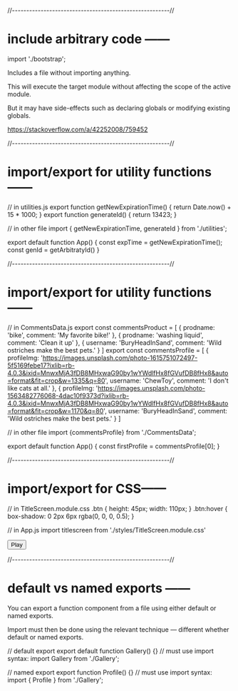 

//-------------------------------------------------------//

# include arbitrary code ——

import './bootstrap';

Includes a file without importing anything.

This will execute the target module without affecting the scope of the active module.

But it may have side-effects such as declaring globals or modifying existing globals.

https://stackoverflow.com/a/42252008/759452

//-------------------------------------------------------//

# import/export for utility functions ——

// in utilities.js
export function getNewExpirationTime() {
  return Date.now() + 15 * 1000;
}
export function generateId() {
  return 13423;
}

// in other file
import { getNewExpirationTime, generateId } from './utilities';

export default function App() {
	const expTime = getNewExpirationTime();
	const genId = getArbitratyId()
}

//-------------------------------------------------------//

# import/export for utility functions——

// in CommentsData.js
export const commentsProduct = [
  {
    prodname: 'bike',
    comment: 'My favorite bike!'
  },
  {
    prodname: 'washing liquid',
    comment: 'Clean it up'
  },
  {
    username: 'BuryHeadInSand',
    comment: 'Wild ostriches make the best pets.'
  }
]
export const commentsProfile = [
  {
    profileImg: 'https://images.unsplash.com/photo-1615751072497-5f5169febe17?ixlib=rb-4.0.3&ixid=MnwxMjA3fDB8MHxwaG90by1wYWdlfHx8fGVufDB8fHx8&auto=format&fit=crop&w=1335&q=80',
    username: 'ChewToy',
    comment: 'I don\'t like cats at all.'
  },
  {
    profileImg: 'https://images.unsplash.com/photo-1563482776068-4dac10f9373d?ixlib=rb-4.0.3&ixid=MnwxMjA3fDB8MHxwaG90by1wYWdlfHx8fGVufDB8fHx8&auto=format&fit=crop&w=1170&q=80',
    username: 'BuryHeadInSand',
    comment: 'Wild ostriches make the best pets.'
  }
]

// in other file
import {commentsProfile} from './CommentsData';

export default function App() {
	const firstProfile = commentsProfile[0];
}

//-------------------------------------------------------//

# import/export for CSS——

// in TitleScreen.module.css
.btn {
  height: 45px;
  width: 110px;
}
.btn:hover {
  box-shadow: 0 2px 6px rgba(0, 0, 0, 0.5);
}

// in App.js
import titlescreen from './styles/TitleScreen.module.css'

<button className={titlescreen.btn}>Play</button>

//-------------------------------------------------------//

# default vs named exports ——

You can export a function component from a file using either default or named exports.

Import must then be done using the relevant technique — different whether default or named exports.

// default export
export default function Gallery() {}
// must use import syntax:
import Gallery from './Gallery';

// named export
export function Profile() {}
// must use import syntax:
import { Profile } from './Gallery';



